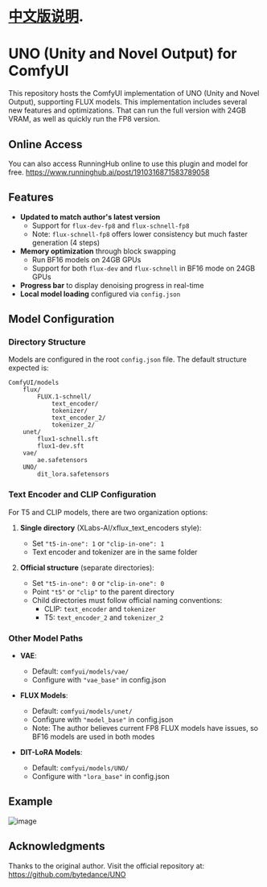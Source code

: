 # [中文版说明](README_CN.md).

# UNO (Unity and Novel Output) for ComfyUI

This repository hosts the ComfyUI implementation of UNO (Unity and Novel Output), supporting FLUX models. This implementation includes several new features and optimizations.
That can run the full version with 24GB VRAM, as well as quickly run the FP8 version.

## Online Access
You can also access RunningHub online to use this plugin and model for free.
https://www.runninghub.ai/post/1910316871583789058

## Features

- **Updated to match author's latest version**
  - Support for `flux-dev-fp8` and `flux-schnell-fp8`
  - Note: `flux-schnell-fp8` offers lower consistency but much faster generation (4 steps)
- **Memory optimization** through block swapping
  - Run BF16 models on 24GB GPUs 
  - Support for both `flux-dev` and `flux-schnell` in BF16 mode on 24GB GPUs 
- **Progress bar** to display denoising progress in real-time
- **Local model loading** configured via `config.json`

## Model Configuration

### Directory Structure

Models are configured in the root `config.json` file. The default structure expected is:
```
ComfyUI/models
    flux/
        FLUX.1-schnell/
            text_encoder/
            tokenizer/
            text_encoder_2/
            tokenizer_2/
    unet/
        flux1-schnell.sft
        flux1-dev.sft
    vae/
        ae.safetensors
    UNO/
        dit_lora.safetensors
```

### Text Encoder and CLIP Configuration

For T5 and CLIP models, there are two organization options:

1. **Single directory** (XLabs-AI/xflux_text_encoders style):
   - Set `"t5-in-one": 1` or `"clip-in-one": 1`
   - Text encoder and tokenizer are in the same folder

2. **Official structure** (separate directories):
   - Set `"t5-in-one": 0` or `"clip-in-one": 0`
   - Point `"t5"` or `"clip"` to the parent directory
   - Child directories must follow official naming conventions:
     - CLIP: `text_encoder` and `tokenizer`
     - T5: `text_encoder_2` and `tokenizer_2`

### Other Model Paths

- **VAE**: 
  - Default: `comfyui/models/vae/`
  - Configure with `"vae_base"` in config.json

- **FLUX Models**:
  - Default: `comfyui/models/unet/`
  - Configure with `"model_base"` in config.json
  - Note: The author believes current FP8 FLUX models have issues, so BF16 models are used in both modes

- **DIT-LoRA Models**:
  - Default: `comfyui/models/UNO/`
  - Configure with `"lora_base"` in config.json
## Example
![image](https://github.com/user-attachments/assets/ebb4da62-880b-4365-b1b0-921a432f0679)


## Acknowledgments

Thanks to the original author. Visit the official repository at: https://github.com/bytedance/UNO
